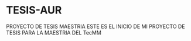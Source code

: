 # TESIS-AUR
PROYECTO DE TESIS MAESTRIA 
ESTE ES EL INICIO DE MI PROYECTO DE TESIS PARA LA MAESTRIA DEL TecMM

